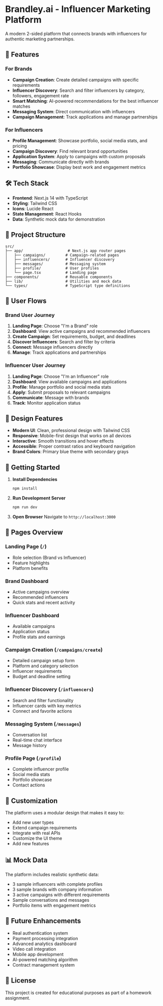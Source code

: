 # Brandley.ai - Influencer Marketing Platform

A modern 2-sided platform that connects brands with influencers for authentic marketing partnerships.

## 🚀 Features

### For Brands
- **Campaign Creation**: Create detailed campaigns with specific requirements
- **Influencer Discovery**: Search and filter influencers by category, followers, engagement rate
- **Smart Matching**: AI-powered recommendations for the best influencer matches
- **Messaging System**: Direct communication with influencers
- **Campaign Management**: Track applications and manage partnerships

### For Influencers
- **Profile Management**: Showcase portfolio, social media stats, and pricing
- **Campaign Discovery**: Find relevant brand opportunities
- **Application System**: Apply to campaigns with custom proposals
- **Messaging**: Communicate directly with brands
- **Portfolio Showcase**: Display best work and engagement metrics

## 🛠️ Tech Stack

- **Frontend**: Next.js 14 with TypeScript
- **Styling**: Tailwind CSS
- **Icons**: Lucide React
- **State Management**: React Hooks
- **Data**: Synthetic mock data for demonstration

## 📁 Project Structure

```
src/
├── app/                    # Next.js app router pages
│   ├── campaigns/         # Campaign-related pages
│   ├── influencers/       # Influencer discovery
│   ├── messages/          # Messaging system
│   ├── profile/           # User profiles
│   └── page.tsx           # Landing page
├── components/            # Reusable components
├── lib/                   # Utilities and mock data
└── types/                 # TypeScript type definitions
```

## 🎯 User Flows

### Brand User Journey
1. **Landing Page**: Choose "I'm a Brand" role
2. **Dashboard**: View active campaigns and recommended influencers
3. **Create Campaign**: Set requirements, budget, and deadlines
4. **Discover Influencers**: Search and filter by criteria
5. **Connect**: Message influencers directly
6. **Manage**: Track applications and partnerships

### Influencer User Journey
1. **Landing Page**: Choose "I'm an Influencer" role
2. **Dashboard**: View available campaigns and applications
3. **Profile**: Manage portfolio and social media stats
4. **Apply**: Submit proposals to relevant campaigns
5. **Communicate**: Message with brands
6. **Track**: Monitor application status

## 🎨 Design Features

- **Modern UI**: Clean, professional design with Tailwind CSS
- **Responsive**: Mobile-first design that works on all devices
- **Interactive**: Smooth transitions and hover effects
- **Accessible**: Proper contrast ratios and keyboard navigation
- **Brand Colors**: Primary blue theme with secondary grays

## 🚀 Getting Started

1. **Install Dependencies**
   ```bash
   npm install
   ```

2. **Run Development Server**
   ```bash
   npm run dev
   ```

3. **Open Browser**
   Navigate to `http://localhost:3000`

## 📱 Pages Overview

### Landing Page (`/`)
- Role selection (Brand vs Influencer)
- Feature highlights
- Platform benefits

### Brand Dashboard
- Active campaigns overview
- Recommended influencers
- Quick stats and recent activity

### Influencer Dashboard
- Available campaigns
- Application status
- Profile stats and earnings

### Campaign Creation (`/campaigns/create`)
- Detailed campaign setup form
- Platform and category selection
- Influencer requirements
- Budget and deadline setting

### Influencer Discovery (`/influencers`)
- Search and filter functionality
- Influencer cards with key metrics
- Connect and favorite actions

### Messaging System (`/messages`)
- Conversation list
- Real-time chat interface
- Message history

### Profile Page (`/profile`)
- Complete influencer profile
- Social media stats
- Portfolio showcase
- Contact actions

## 🔧 Customization

The platform uses a modular design that makes it easy to:
- Add new user types
- Extend campaign requirements
- Integrate with real APIs
- Customize the UI theme
- Add new features

## 📊 Mock Data

The platform includes realistic synthetic data:
- 3 sample influencers with complete profiles
- 3 sample brands with company information
- 3 active campaigns with different requirements
- Sample conversations and messages
- Portfolio items with engagement metrics

## 🎯 Future Enhancements

- Real authentication system
- Payment processing integration
- Advanced analytics dashboard
- Video call integration
- Mobile app development
- AI-powered matching algorithm
- Contract management system

## 📄 License

This project is created for educational purposes as part of a homework assignment.
